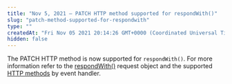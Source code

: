 ```yaml
---
title: "Nov 5, 2021 — PATCH HTTP method supported for respondWith()"
slug: "patch-method-supported-for-respondwith"
type: ""
createdAt: "Fri Nov 05 2021 20:14:26 GMT+0000 (Coordinated Universal Time)"
hidden: false
---
```

The PATCH HTTP method is now supported for `respondWith()`. For more information refer to the [respondWith()](https://techdocs.akamai.com/edgeworkers/docs/request-object#respondwith) request object and the supported [HTTP methods](doc:event-handler-functions#event-handler-methods) by event handler.